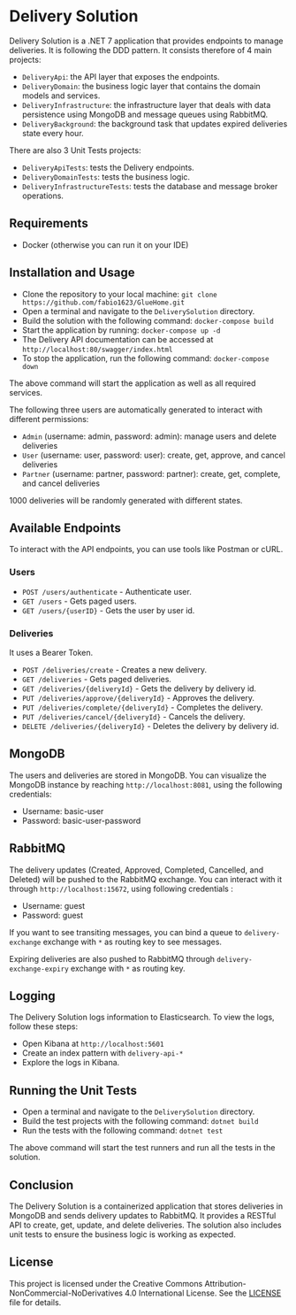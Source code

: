 # Delivery Solution

Delivery Solution is a .NET 7 application that provides endpoints to manage deliveries. It is following the DDD pattern. It consists therefore of 4 main projects:

- `DeliveryApi`: the API layer that exposes the endpoints.
- `DeliveryDomain`: the business logic layer that contains the domain models and services.
- `DeliveryInfrastructure`: the infrastructure layer that deals with data persistence using MongoDB and message queues using RabbitMQ.
- `DeliveryBackground`: the background task that updates expired deliveries state every hour.

There are also 3 Unit Tests projects:

- `DeliveryApiTests`: tests the Delivery endpoints.
- `DeliveryDomainTests`: tests the business logic.
- `DeliveryInfrastructureTests`: tests the database and message broker operations.

## Requirements

- Docker (otherwise you can run it on your IDE)

## Installation and Usage

- Clone the repository to your local machine: ```git clone https://github.com/fabio1623/GlueHome.git```
- Open a terminal and navigate to the `DeliverySolution` directory.
- Build the solution with the following command: ```docker-compose build```
- Start the application by running: ```docker-compose up -d```
- The Delivery API documentation can be accessed at `http://localhost:80/swagger/index.html`
- To stop the application, run the following command: ```docker-compose down```

The above command will start the application as well as all required services.

The following three users are automatically generated to interact with different permissions:

- `Admin` (username: admin, password: admin): manage users and delete deliveries
- `User` (username: user, password: user): create, get, approve, and cancel deliveries
- `Partner` (username: partner, password: partner): create, get, complete, and cancel deliveries

1000 deliveries will be randomly generated with different states.

## Available Endpoints

To interact with the API endpoints, you can use tools like Postman or cURL.

### Users

- `POST /users/authenticate` - Authenticate user.
- `GET /users` - Gets paged users.
- `GET /users/{userID}` - Gets the user by user id.

### Deliveries

It uses a Bearer Token.

- `POST /deliveries/create` - Creates a new delivery.
- `GET /deliveries` - Gets paged deliveries.
- `GET /deliveries/{deliveryId}` - Gets the delivery by delivery id.
- `PUT /deliveries/approve/{deliveryId}` - Approves the delivery.
- `PUT /deliveries/complete/{deliveryId}` - Completes the delivery.
- `PUT /deliveries/cancel/{deliveryId}` - Cancels the delivery.
- `DELETE /deliveries/{deliveryId}` - Deletes the delivery by delivery id.

## MongoDB

The users and deliveries are stored in MongoDB. You can visualize the MongoDB instance by reaching `http://localhost:8081`, using the following credentials:

- Username: basic-user
- Password: basic-user-password

## RabbitMQ

The delivery updates (Created, Approved, Completed, Cancelled, and Deleted) will be pushed to the RabbitMQ exchange.
You can interact with it through `http://localhost:15672`, using following credentials :

- Username: guest
- Password: guest

If you want to see transiting messages, you can bind a queue to `delivery-exchange` exchange with `*` as routing key to see messages.

Expiring deliveries are also pushed to RabbitMQ through `delivery-exchange-expiry` exchange with `*` as routing key.

## Logging

The Delivery Solution logs information to Elasticsearch. To view the logs, follow these steps:

- Open Kibana at `http://localhost:5601`
- Create an index pattern with `delivery-api-*`
- Explore the logs in Kibana.

## Running the Unit Tests

- Open a terminal and navigate to the `DeliverySolution` directory.
- Build the test projects with the following command: ```dotnet build```
- Run the tests with the following command: ```dotnet test```

The above command will start the test runners and run all the tests in the solution.

## Conclusion

The Delivery Solution is a containerized application that stores deliveries in MongoDB and sends delivery updates to RabbitMQ. It provides a RESTful API to create, get, update, and delete deliveries. The solution also includes unit tests to ensure the business logic is working as expected.

## License

This project is licensed under the Creative Commons Attribution-NonCommercial-NoDerivatives 4.0 International License. See the [LICENSE](http://creativecommons.org/licenses/by-nc-nd/4.0/?ref=chooser-v1) file for details.
